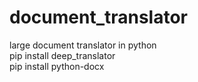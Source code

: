 # document_translator
large document translator in python<br />
pip install deep_translator<br />
pip install python-docx
